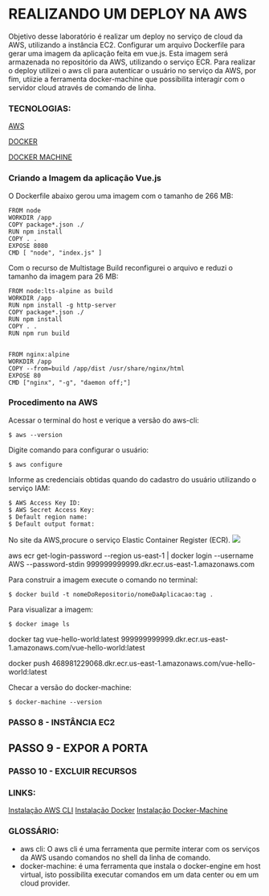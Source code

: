 # REALIZANDO UM DEPLOY NA AWS

Objetivo desse laboratório é realizar um deploy no serviço de cloud da AWS, utilizando a instância EC2. Configurar um arquivo Dockerfile para gerar uma imagem da aplicação feita em vue.js. Esta imagem será armazenada no repositório da AWS, utilizando o serviço ECR. Para realizar o deploy utilizei o aws cli para autenticar o usuário no serviço da AWS, por fim, utiizie a ferramenta docker-machine que possibilita interagir com o servidor cloud através de comando de linha.



### TECNOLOGIAS:
[AWS](https://console.aws.amazon.com)

[DOCKER](https://www.docker.com/)

[DOCKER MACHINE](https://docs.docker.com/machine)




### Criando a Imagem da aplicação Vue.js

O Dockerfile abaixo gerou uma imagem com o tamanho de 266 MB:
```
FROM node
WORKDIR /app
COPY package*.json ./
RUN npm install
COPY . .
EXPOSE 8080
CMD [ "node", "index.js" ]
```


Com o recurso de Multistage Build reconfigurei o arquivo e reduzi o tamanho da imagem para 26 MB:
```
FROM node:lts-alpine as build
WORKDIR /app
RUN npm install -g http-server
COPY package*.json ./
RUN npm install
COPY . .
RUN npm run build


FROM nginx:alpine
WORKDIR /app
COPY --from=build /app/dist /usr/share/nginx/html
EXPOSE 80
CMD ["nginx", "-g", "daemon off;"]
```


### Procedimento na AWS
Acessar o terminal do host e verique a versão do aws-cli:
```
$ aws --version
```

Digite comando para configurar o usuário:
```
$ aws configure
```

Informe as credenciais obtidas quando do cadastro do usuário utilizando o serviço IAM:
```
$ AWS Access Key ID:
$ AWS Secret Access Key:
$ Default region name:
$ Default output format:

```


No site da AWS,procure o serviço Elastic Container Register (ECR).
![](https://github.com/fabiocaettano/docker-deploy-aws/blob/main/images/ecr_search.png)



aws ecr get-login-password --region us-east-1 | docker login --username AWS --password-stdin 999999999999.dkr.ecr.us-east-1.amazonaws.com

Para construir a imagem execute o comando no terminal:
```
$ docker build -t nomeDoRepositorio/nomeDaAplicacao:tag .
```

Para visualizar a imagem:
```
$ docker image ls
```



docker tag vue-hello-world:latest 999999999999.dkr.ecr.us-east-1.amazonaws.com/vue-hello-world:latest


docker push 468981229068.dkr.ecr.us-east-1.amazonaws.com/vue-hello-world:latest

Checar a versão do docker-machine:
```
$ docker-machine --version
```



### PASSO 8 - INSTÂNCIA EC2




## PASSO 9 - EXPOR A PORTA 



### PASSO 10 - EXCLUIR RECURSOS



### LINKS:
[Instalação AWS CLI](https://docs.aws.amazon.com/pt_br/cli/latest/userguide/install-cliv2.html)
[Instalação Docker](https://docs.docker.com/engine/install/)
[Instalação Docker-Machine](https://docs.docker.com/machine/install-machine/)


### GLOSSÁRIO:
- aws cli: O aws cli é uma ferramenta que permite interar com os serviços da AWS usando comandos no shell da linha de comando.
- docker-machine: é uma ferramenta que instala o docker-engine em host virtual, isto possibilita executar comandos em um data center ou em um cloud provider.
